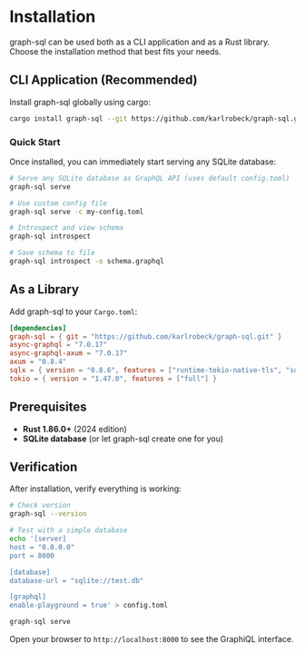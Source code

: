 # Installation

graph-sql can be used both as a CLI application and as a Rust library. Choose
the installation method that best fits your needs.

## CLI Application (Recommended)

Install graph-sql globally using cargo:

```bash
cargo install graph-sql --git https://github.com/karlrobeck/graph-sql.git
```

### Quick Start

Once installed, you can immediately start serving any SQLite database:

```bash
# Serve any SQLite database as GraphQL API (uses default config.toml)
graph-sql serve

# Use custom config file
graph-sql serve -c my-config.toml

# Introspect and view schema
graph-sql introspect

# Save schema to file
graph-sql introspect -o schema.graphql
```

## As a Library

Add graph-sql to your `Cargo.toml`:

```toml
[dependencies]
graph-sql = { git = "https://github.com/karlrobeck/graph-sql.git" }
async-graphql = "7.0.17"
async-graphql-axum = "7.0.17"
axum = "0.8.4"
sqlx = { version = "0.8.6", features = ["runtime-tokio-native-tls", "sqlite", "migrate"] }
tokio = { version = "1.47.0", features = ["full"] }
```

## Prerequisites

- **Rust 1.86.0+** (2024 edition)
- **SQLite database** (or let graph-sql create one for you)

## Verification

After installation, verify everything is working:

```bash
# Check version
graph-sql --version

# Test with a simple database
echo '[server]
host = "0.0.0.0"
port = 8000

[database]
database-url = "sqlite://test.db"

[graphql]
enable-playground = true' > config.toml

graph-sql serve
```

Open your browser to `http://localhost:8000` to see the GraphiQL interface.
